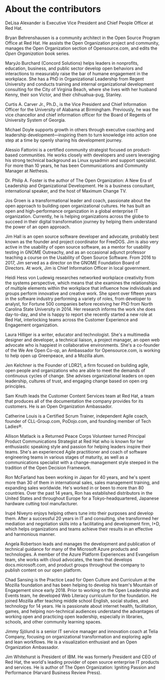 # About the contributors
DeLisa Alexander is Executive Vice President and Chief People Officer at Red Hat.

Bryan Behrenshausen is a community architect in the Open Source Program Office at Red Hat. He assists the Open Organization project and community, manages the Open Organization section of Opensource.com, and edits the *Open Organization* book series.

MaryJo Burchard (Concord Solutions) helps leaders in nonprofits, education, business, and public sector develop open behaviors and interactions to measurably raise the bar of humane engagement in the workplace. She has a PhD in Organizational Leadership from Regent University and conducts training and internal organizational development consulting for the City of Virginia Beach, where she lives with her husband Kenny, their son Victor, and their chihuahua-pug, Stanley.

Curtis A. Carver Jr., Ph.D., is the Vice President and Chief Information Officer for the University of Alabama at Birmingham. Previously, he was the vice chancellor and chief information officer for the Board of Regents of University System of Georgia.

Michael Doyle supports growth in others through executive coaching and leadership development—inspiring them to turn knowledge into action one step at a time by openly sharing his development journey.

Alessio Fattorini is a certified community strategist focused on product-based communities. He works closely with developers and users leveraging his strong technical background as Linux sysadmin and support specialist. For more than 10 years, he has been Communications and Community Manager at Nethesis.

Dr. Philip A. Foster is the author of The Open Organization: A New Era of Leadership and Organizational Development. He is a business consultant, international speaker, and the host of Maximum Change TV.

Jos Groen is a transformational leader and coach, passionate about the open approach to building open organizational cultures. He has built an open and high-performance organization in a global enterprise IT organization. Currently, he is helping organizations across the globe to succeed in their digital transformation journey by helping them understand the power of an open approach.

Jim Hall is an open source software developer and advocate, probably best known as the founder and project coordinator for FreeDOS. Jim is also very active in the usability of open source software, as a mentor for usability testing in GNOME Outreachy, and as an occasional adjunct professor teaching a course on the Usability of Open Source Software. From 2016 to 2017, Jim served as a director on the GNOME Foundation Board of Directors. At work, Jim is Chief Information Officer in local government.

Heidi Hess von Ludewig researches networked workplace creativity from the systems perspective, which means that she examines the relationships of multiple elements within the workplace that influence how individuals and groups perform innovative and creative work. She spent over fifteen years in the software industry performing a variety of roles, from developer to analyst, for Fortune 500 companies before receiving her PhD from North Carolina State University in 2014. Her research informs the work she does day-to-day, and she is happy to report she recently started a new role at Red Hat, interlocking teams across the Customer Experience and Engagement organization.

Laura Hilliger is a writer, educator and technologist. She's a multimedia designer and developer, a technical liaison, a project manager, an open web advocate who is happiest in collaborative environments. She's a co-founder of the We Are Open Co-op, an Ambassador for Opensource.com, is working to help open up Greenpeace, and a Mozilla alum.

Jen Kelchner is the Founder of LDR21, a firm focused on building agile, open people and organizations who are able to meet the demands of continuous cycles of change. She advises organizational leaders on open leadership, cultures of trust, and engaging change based on open org principles.

Sam Knuth leads the Customer Content Services team at Red Hat, a team that produces all of the documentation the company provides for its customers. He is an Open Organization Ambassador.

Catherine Louis is a Certified Scrum Trainer, independent Agile coach, founder of CLL-Group.com, PoDojo.com, and founding member of Tech Ladies®.

Allison Matlack is a Returned Peace Corps Volunteer turned Principal Product Communications Strategist at Red Hat who is known for her enthusiastic speaking style and passion for helping leaders inspire their teams. She's an experienced Agile practitioner and coach of software engineering teams in various stages of maturity, as well as a communications specialist with a change-management style steeped in the tradition of the Open Decision Framework.

Ron McFarland has been working in Japan for 40 years, and he's spent more than 30 of them in international sales, sales management training, and expanding sales worldwide. He's worked in or been to more than 80 countries. Over the past 14 years, Ron has established distributors in the United States and throughout Europe for a Tokyo-headquartered, Japanese hardware cutting tool manufacturer.

Irupé Niveyro enjoys helping others tune into their purposes and develop them. After a successful 20 years in IT and consulting, she transformed her mediation and negotiation skills into a facilitating and development firm, I+D, which helps organizations and teams achieve their results in an effective and harmonious manner.

Angela Robertson leads and manages the development and publication of technical guidance for many of the Microsoft Azure products and technologies. A member of the Azure Platform Experiences and Evangelism team, she works with cloud advocates, the team that develops docs.microsoft.com, and product groups throughout the company to publish content on our open platform.

Chad Sansing is the Practice Lead for Open Culture and Curriculum at the Mozilla foundation and has been helping to develop his team's Mountain of Engagement since early 2018. Prior to working on the Open Leadership and Events team, he developed Web Literacy curriculum for the foundation. He joined Mozilla after teaching middle school English, social studies, and technology for 14 years. He is passionate about internet health, facilitation, games, and helping non-technical audiences understand the advantages of working open and practicing open leadership, especially in libraries, schools, and other community learning spaces.

Jimmy Sjölund is a senior IT service manager and innovation coach at Telia Company, focusing on organizational transformation and exploring agile and lean workflows. He is a visualization enthusiast and an Open Organization Ambassador.

Jim Whitehurst is President of IBM. He was formerly President and CEO of Red Hat, the world's leading provider of open source enterprise IT products and services. He is author of The Open Organization: Igniting Passion and Performance (Harvard Business Review Press).
